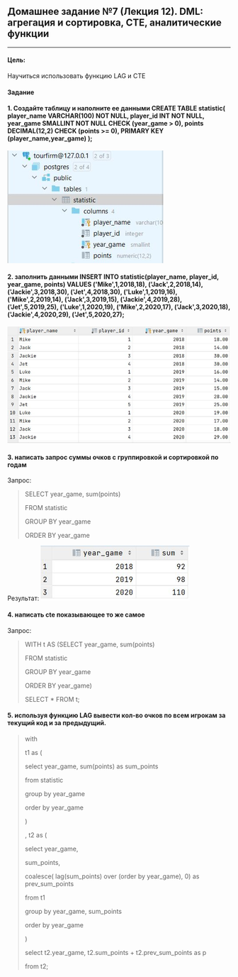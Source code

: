 ## Домашнее задание №7 (Лекция 12). DML: агрегация и сортировка, CTE, аналитические функции

-----------------------

#### Цель:
Научиться использовать функцию LAG и CTE

#### Задание

#### 1. Создайте таблицу и наполните ее данными CREATE TABLE statistic( player_name VARCHAR(100) NOT NULL, player_id INT NOT NULL, year_game SMALLINT NOT NULL CHECK (year_game > 0), points DECIMAL(12,2) CHECK (points >= 0), PRIMARY KEY (player_name,year_game) );
![Схема](img/hw7_1.JPG)

#### 2. заполнить данными INSERT INTO statistic(player_name, player_id, year_game, points) VALUES ('Mike',1,2018,18), ('Jack',2,2018,14), ('Jackie',3,2018,30), ('Jet',4,2018,30), ('Luke',1,2019,16), ('Mike',2,2019,14), ('Jack',3,2019,15), ('Jackie',4,2019,28), ('Jet',5,2019,25), ('Luke',1,2020,19), ('Mike',2,2020,17), ('Jack',3,2020,18), ('Jackie',4,2020,29), ('Jet',5,2020,27);
![Заполнение](img/hw7_2.JPG)

#### 3. написать запрос суммы очков с группировкой и сортировкой по годам
Запрос:
> SELECT year_game, sum(points)
> 
> FROM statistic
> 
> GROUP BY year_game
> 
> ORDER BY year_game

Результат:
![Результат](img/hw7_3.JPG)

#### 4. написать cte показывающее то же самое
Запрос:
> WITH t AS (SELECT year_game, sum(points)
>
> FROM statistic
>
> GROUP BY year_game
>
> ORDER BY year_game)
> 
> SELECT * FROM t;

#### 5. используя функцию LAG вывести кол-во очков по всем игрокам за текущий код и за предыдущий.
> with
> 
> t1 as (
> 
> select year_game, sum(points) as sum_points
> 
> from statistic
> 
> group by year_game
> 
> order by year_game
> 
> )
> 
> , t2 as (
> 
> select year_game,
> 
> sum_points,
> 
> coalesce( lag(sum_points) over (order by year_game), 0) as prev_sum_points
> 
> from t1
> 
> group by year_game, sum_points
> 
> order by year_game
> 
> )
> 
> select t2.year_game, t2.sum_points + t2.prev_sum_points as p
> 
> from t2;
